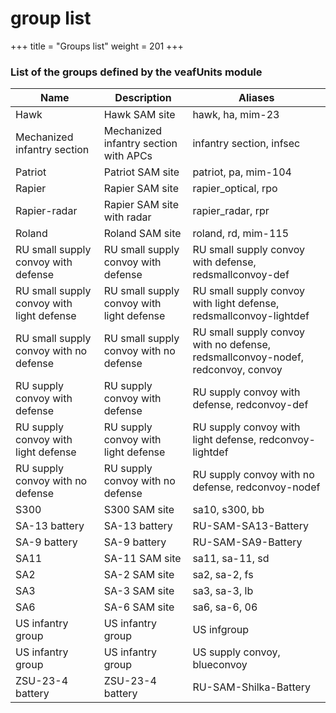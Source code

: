 # group list

\+++ title = "Groups list" weight = 201 +++

### List of the groups defined by the veafUnits module

| Name                                      | Description                               | Aliases                                                                         |
| ----------------------------------------- | ----------------------------------------- | ------------------------------------------------------------------------------- |
| Hawk                                      | Hawk SAM site                             | hawk, ha, mim-23                                                                |
| Mechanized infantry section               | Mechanized infantry section with APCs     | infantry section, infsec                                                        |
| Patriot                                   | Patriot SAM site                          | patriot, pa, mim-104                                                            |
| Rapier                                    | Rapier SAM site                           | rapier\_optical, rpo                                                            |
| Rapier-radar                              | Rapier SAM site with radar                | rapier\_radar, rpr                                                              |
| Roland                                    | Roland SAM site                           | roland, rd, mim-115                                                             |
| RU small supply convoy with defense       | RU small supply convoy with defense       | RU small supply convoy with defense, redsmallconvoy-def                         |
| RU small supply convoy with light defense | RU small supply convoy with light defense | RU small supply convoy with light defense, redsmallconvoy-lightdef              |
| RU small supply convoy with no defense    | RU small supply convoy with no defense    | RU small supply convoy with no defense, redsmallconvoy-nodef, redconvoy, convoy |
| RU supply convoy with defense             | RU supply convoy with defense             | RU supply convoy with defense, redconvoy-def                                    |
| RU supply convoy with light defense       | RU supply convoy with light defense       | RU supply convoy with light defense, redconvoy-lightdef                         |
| RU supply convoy with no defense          | RU supply convoy with no defense          | RU supply convoy with no defense, redconvoy-nodef                               |
| S300                                      | S300 SAM site                             | sa10, s300, bb                                                                  |
| SA-13 battery                             | SA-13 battery                             | RU-SAM-SA13-Battery                                                             |
| SA-9 battery                              | SA-9 battery                              | RU-SAM-SA9-Battery                                                              |
| SA11                                      | SA-11 SAM site                            | sa11, sa-11, sd                                                                 |
| SA2                                       | SA-2 SAM site                             | sa2, sa-2, fs                                                                   |
| SA3                                       | SA-3 SAM site                             | sa3, sa-3, lb                                                                   |
| SA6                                       | SA-6 SAM site                             | sa6, sa-6, 06                                                                   |
| US infantry group                         | US infantry group                         | US infgroup                                                                     |
| US infantry group                         | US infantry group                         | US supply convoy, blueconvoy                                                    |
| ZSU-23-4 battery                          | ZSU-23-4 battery                          | RU-SAM-Shilka-Battery                                                           |
